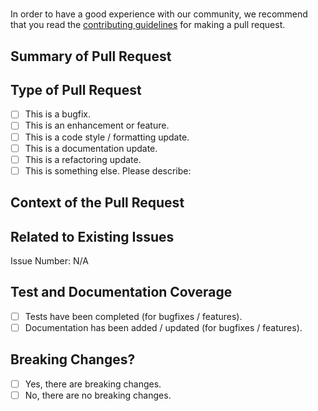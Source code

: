 #

In order to have a good experience with our community, we recommend that you read the [contributing guidelines](https://github.com/vmware-samples/packer-examples-for-vsphere/blob/main/CONTRIBUTING.md) for making a pull request.

## Summary of Pull Request

<!--
    Please provide a clear and concise description of the pull request.
-->

## Type of Pull Request

<!--
    Please check the one that applies to this pull request using "x".
-->

- [ ] This is a bugfix.
- [ ] This is an enhancement or feature.
- [ ] This is a code style / formatting update.
- [ ] This is a documentation update.
- [ ] This is a refactoring update.
- [ ] This is something else.
      Please describe:

## Context of the Pull Request

<!--
    Please describe the current behavior that you are modifying or link to a relevant issue.
-->

## Related to Existing Issues

<!--
  Is this related to any GitHub issue(s)?
-->

Issue Number: N/A

## Test and Documentation Coverage

<!--
    Please check the one that applies to this pull request using "x".
-->

- [ ] Tests have been completed (for bugfixes / features).
- [ ] Documentation has been added / updated (for bugfixes / features).

## Breaking Changes?

<!--
    Please check the one that applies to this pull request using "x".
-->

- [ ] Yes, there are breaking changes.
- [ ] No, there are no breaking changes.

<!--
    If this pull request contains a breaking change, please describe the impact and mitigation path.
-->
